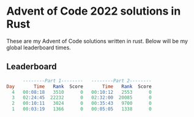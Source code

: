 # Advent of Code 2022 solutions in Rust

These are my Advent of Code solutions written in rust. Below will be my global leaderboard times.

## Leaderboard

```sql
      --------Part 1--------   --------Part 2--------
Day       Time   Rank  Score       Time   Rank  Score
  4   00:08:18   3510      0   00:10:12   2553      0
  3   02:24:45  22232      0   02:32:00  20085      0
  2   00:10:11   3024      0   00:35:43   9700      0
  1   00:03:19   1366      0   00:05:05   1338      0
```